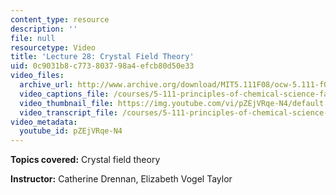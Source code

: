 ```yaml
---
content_type: resource
description: ''
file: null
resourcetype: Video
title: 'Lecture 28: Crystal Field Theory'
uid: 0c9031b8-c773-8037-98a4-efcb80d50e33
video_files:
  archive_url: http://www.archive.org/download/MIT5.111F08/ocw-5.111-f08-lec28_300k.mp4
  video_captions_file: /courses/5-111-principles-of-chemical-science-fall-2008/eeca9e633a4f5e759fa586bbef7a7c08_pZEjVRqe-N4.vtt
  video_thumbnail_file: https://img.youtube.com/vi/pZEjVRqe-N4/default.jpg
  video_transcript_file: /courses/5-111-principles-of-chemical-science-fall-2008/d3213ff5459f468218e3d35449eda49c_pZEjVRqe-N4.pdf
video_metadata:
  youtube_id: pZEjVRqe-N4
---
```


**Topics covered:** Crystal field theory

**Instructor:** Catherine Drennan, Elizabeth Vogel Taylor